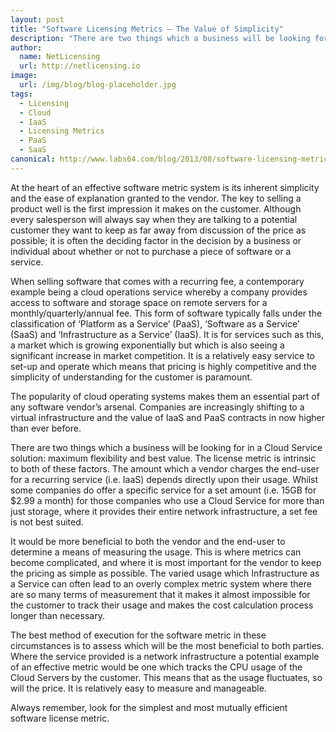 ```yaml
---
layout: post
title: "Software Licensing Metrics – The Value of Simplicity"
description: "There are two things which a business will be looking for in a Cloud Service solution: maximum flexibility and best value"
author:
  name: NetLicensing
  url: http://netlicensing.io
image:
  url: /img/blog/blog-placeholder.jpg
tags:
  - Licensing
  - Cloud
  - IaaS
  - Licensing Metrics
  - PaaS
  - SaaS
canonical: http://www.labs64.com/blog/2013/08/software-licensing-metrics-the-value-of-simplicity/
---
```


At the heart of an effective software metric system is its inherent simplicity and the ease of explanation granted to the vendor. The key to selling a product well is the first impression it makes on the customer. Although every salesperson will always say when they are talking to a potential customer they want to keep as far away from discussion of the price as possible; it is often the deciding factor in the decision by a business or individual about whether or not to purchase a piece of software or a service.

When selling software that comes with a recurring fee, a contemporary example being a cloud operations service whereby a company provides access to software and storage space on remote servers for a monthly/quarterly/annual fee. This form of software typically falls under the classification of ‘Platform as a Service’ (PaaS), ‘Software as a Service’ (SaaS) and ‘Infrastructure as a Service’ (IaaS). It is for services such as this, a market which is growing exponentially but which is also seeing a significant increase in market competition. It is a relatively easy service to set-up and operate which means that pricing is highly competitive and the simplicity of understanding for the customer is paramount.

The popularity of cloud operating systems makes them an essential part of any software vendor’s arsenal. Companies are increasingly shifting to a virtual infrastructure and the value of IaaS and PaaS contracts in now higher than ever before.

There are two things which a business will be looking for in a Cloud Service solution: maximum flexibility and best value. The license metric is intrinsic to both of these factors. The amount which a vendor charges the end-user for a recurring service (i.e. IaaS) depends directly upon their usage. Whilst some companies do offer a specific service for a set amount (i.e. 15GB for $2.99 a month) for those companies who use a Cloud Service for more than just storage, where it provides their entire network infrastructure, a set fee is not best suited.

It would be more beneficial to both the vendor and the end-user to determine a means of measuring the usage. This is where metrics can become complicated, and where it is most important for the vendor to keep the pricing as simple as possible. The varied usage which Infrastructure as a Service can often lead to an overly complex metric system where there are so many terms of measurement that it makes it almost impossible for the customer to track their usage and makes the cost calculation process longer than necessary.

The best method of execution for the software metric in these circumstances is to assess which will be the most beneficial to both parties. Where the service provided is a network infrastructure a potential example of an effective metric would be one which tracks the CPU usage of the Cloud Servers by the customer. This means that as the usage fluctuates, so will the price. It is relatively easy to measure and manageable.

Always remember, look for the simplest and most mutually efficient software license metric.
